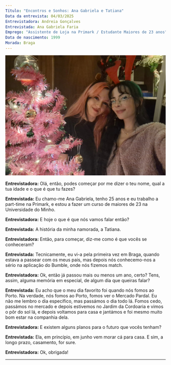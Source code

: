 ```yaml
---
Título: "Encontros e Sonhos: Ana Gabriela e Tatiana"
Data da entrevista: 04/03/2025
Entrevistadora: Andreia Gonçalves
Entrevistada: Ana Gabriela Faria
Emprego: "Assistente de Loja na Primark / Estudante Maiores de 23 anos"
Data de nascimento: 1999
Morada: Braga
---
```



![Fotografia](https://github.com/AndreiaG25/AVD/blob/main/Entrevista_Ana_Gabi.jpg "Ana Gabriela e Tatiana")
  
**Entrevistadora:** Olá, então, podes começar por me dizer o teu nome, qual a tua idade e o que é que tu fazes?

**Entrevistada:** Eu chamo-me Ana Gabriela, tenho 25 anos e eu trabalho a part-time na Primark, e estou a fazer um curso de maiores de 23 na Universidade do Minho.

**Entrevistadora:** E hoje o que é que nós vamos falar então?

**Entrevistada:** A história da minha namorada, a Tatiana.

**Entrevistadora:** Então, para começar, diz-me como é que vocês se conheceram?

**Entrevistada:** Tecnicamente, eu vi-a pela primeira vez em Braga, quando estava a passear com os meus pais, mas depois nós conhecemo-nos a sério na aplicação do Bumble, onde nós fizemos match.

**Entrevistadora:** Ok, então já passou mais ou menos um ano, certo? Tens, assim, alguma memória em especial, de algum dia que queiras falar?  

**Entrevistada:** Eu acho que o meu dia favorito foi quando nós fomos ao Porto. Na verdade, nós fomos ao Porto, fomos ver o Mercado Pardal. Eu não me lembro o dia específico, mas passámos o dia todo lá. Fomos cedo, passámos no mercado e depois estivemos no Jardim da Cordoaria e vimos o pôr do sol lá, e depois voltamos para casa e jantámos e foi mesmo muito bom estar na companhia dela.  

**Entrevistadora:** E existem alguns planos para o futuro que vocês tenham?  

**Entrevistada:** Ela, em princípio, em junho vem morar cá para casa. E sim, a longo prazo, casamento, for sure.  

**Entrevistadora:** Ok, obrigada!  

---
